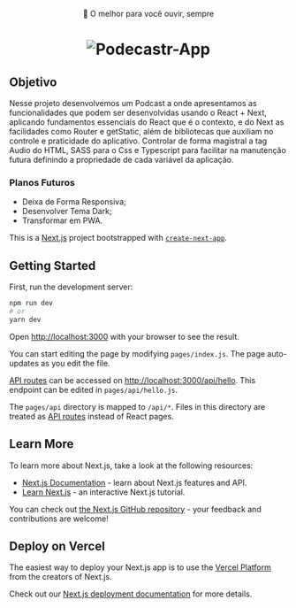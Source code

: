 
<p align="center">🚀 O melhor para você ouvir, sempre </p>

<h1 align="center">
<img src="https://www.imagemhost.com.br/images/2021/04/25/Podecastr---App.gif" alt="Podecastr-App" border="0" />
</h1>

## Objetivo

Nesse projeto desenvolvemos um Podcast a onde apresentamos as funcionalidades que podem ser desenvolvidas usando o React + Next, aplicando fundamentos essenciais do React que é o contexto, e do Next as facilidades como Router e getStatic, além de bibliotecas que auxiliam no controle e praticidade do aplicativo. Controlar de forma magistral a tag Audio do HTML, SASS para o Css e Typescript para facilitar na manutenção futura definindo a propriedade de cada variável da aplicação.

### Planos Futuros

* Deixa de Forma Responsiva;
* Desenvolver Tema Dark;
* Transformar em PWA.

This is a [Next.js](https://nextjs.org/) project bootstrapped with [`create-next-app`](https://github.com/vercel/next.js/tree/canary/packages/create-next-app).

## Getting Started

First, run the development server:

```bash
npm run dev
# or
yarn dev
```

Open [http://localhost:3000](http://localhost:3000) with your browser to see the result.

You can start editing the page by modifying `pages/index.js`. The page auto-updates as you edit the file.

[API routes](https://nextjs.org/docs/api-routes/introduction) can be accessed on [http://localhost:3000/api/hello](http://localhost:3000/api/hello). This endpoint can be edited in `pages/api/hello.js`.

The `pages/api` directory is mapped to `/api/*`. Files in this directory are treated as [API routes](https://nextjs.org/docs/api-routes/introduction) instead of React pages.

## Learn More

To learn more about Next.js, take a look at the following resources:

- [Next.js Documentation](https://nextjs.org/docs) - learn about Next.js features and API.
- [Learn Next.js](https://nextjs.org/learn) - an interactive Next.js tutorial.

You can check out [the Next.js GitHub repository](https://github.com/vercel/next.js/) - your feedback and contributions are welcome!

## Deploy on Vercel

The easiest way to deploy your Next.js app is to use the [Vercel Platform](https://vercel.com/new?utm_medium=default-template&filter=next.js&utm_source=create-next-app&utm_campaign=create-next-app-readme) from the creators of Next.js.

Check out our [Next.js deployment documentation](https://nextjs.org/docs/deployment) for more details.
